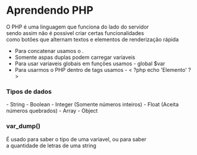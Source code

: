 # Aprendendo PHP

O PHP é uma linguagem que funciona do lado do servidor<br>
sendo assim não é possivel criar certas funcionalidades<br>
como botôes que alternam textos e elementos de renderização rápida

- Para concatenar usamos o .
- Somente aspas duplas podem carregar variaveis
- Para usar variaveis globais em funções usamos - global $var
- Para usarmos o PHP dentro de tags usamos - < ?php echo 'Elemento' ? >

<h3>Tipos de dados</h3>
  - String
  - Boolean
  - Integer (Somente números inteiros)
  - Float (Aceita números quebrados)
  - Array
  - Object

<h3>var_dump()</h3> É usado para saber o tipo de uma variavel, ou para saber<br>
a quantidade de letras de uma string
